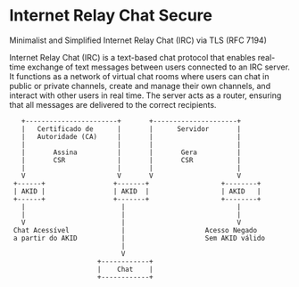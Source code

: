 # Internet Relay Chat Secure
Minimalist and Simplified Internet Relay Chat (IRC) via TLS (RFC 7194)

Internet Relay Chat (IRC) is a text-based chat protocol that enables real-time exchange of text messages between users connected to an IRC server. It functions as a network of virtual chat rooms where users can chat in public or private channels, create and manage their own channels, and interact with other users in real time. The server acts as a router, ensuring that all messages are delivered to the correct recipients.

```
   +-----------------------+       +---------------------+
   |   Certificado de      |       |      Servidor       |
   |   Autoridade (CA)     |       |                     |
   |                       |       |                     |
   |       Assina          |       |       Gera          |
   |       CSR             |       |       CSR           |
   |                       |       |                     |
   V                       V       V                     V
 +------+                 +-------+                  +--------+
 | AKID |                 | AKID  |                  | AKID   |
 +------+                 +-------+                  +--------+
   |                        |                            |
   |                        |                            |
   V                        |                            V
 Chat Acessível             |                    Acesso Negado
 a partir do AKID           |                    Sem AKID válido
                            |
                            V
                      +------------+
                      |    Chat    |
                      +------------+
```


